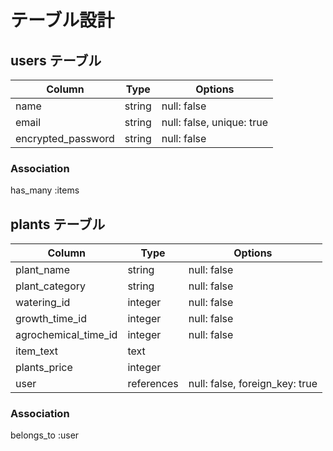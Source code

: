 # テーブル設計

## users テーブル

| Column             | Type    | Options                  |
| ------------------ | ------- | ------------------------ |
| name               | string  | null: false              |
| email              | string  | null: false, unique: true|
| encrypted_password | string  | null: false              |

### Association

has_many :items

## plants テーブル

| Column                | Type       | Options                        |
| --------------------- | ---------- | ------------------------------ |
| plant_name            | string     | null: false                    |
| plant_category        | string     | null: false                    |
| watering_id           | integer    | null: false                    |
| growth_time_id        | integer    | null: false                    |
| agrochemical_time_id  | integer    | null: false                    |
| item_text             | text       |                                |
| plants_price          | integer    |                                |
| user                  | references | null: false, foreign_key: true |

### Association

belongs_to :user
